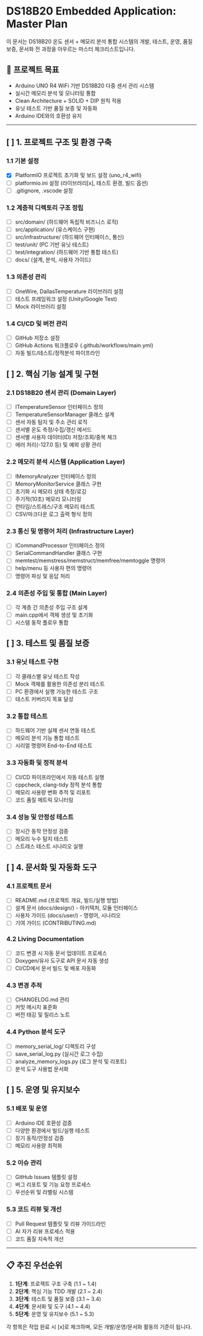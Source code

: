 # DS18B20 Embedded Application: Master Plan

이 문서는 DS18B20 온도 센서 + 메모리 분석 통합 시스템의 개발, 테스트, 운영, 품질보증, 문서화 전 과정을 아우르는 마스터 체크리스트입니다.

## 🎯 프로젝트 목표
- Arduino UNO R4 WiFi 기반 DS18B20 다중 센서 관리 시스템
- 실시간 메모리 분석 및 모니터링 통합
- Clean Architecture + SOLID + DIP 원칙 적용
- 유닛 테스트 기반 품질 보증 및 자동화
- Arduino IDE와의 호환성 유지

---

## [ ] 1. 프로젝트 구조 및 환경 구축
### 1.1 기본 설정
- [x] PlatformIO 프로젝트 초기화 및 보드 설정 (uno_r4_wifi)
- [ ] platformio.ini 설정 (라이브러리[x], 테스트 환경, 빌드 옵션)
- [ ] .gitignore, .vscode 설정

### 1.2 계층적 디렉토리 구조 정립
- [ ] src/domain/ (하드웨어 독립적 비즈니스 로직)
- [ ] src/application/ (유스케이스 구현)
- [ ] src/infrastructure/ (하드웨어 인터페이스, 통신)
- [ ] test/unit/ (PC 기반 유닛 테스트)
- [ ] test/integration/ (하드웨어 기반 통합 테스트)
- [ ] docs/ (설계, 분석, 사용자 가이드)

### 1.3 의존성 관리
- [ ] OneWire, DallasTemperature 라이브러리 설정
- [ ] 테스트 프레임워크 설정 (Unity/Google Test)
- [ ] Mock 라이브러리 설정

### 1.4 CI/CD 및 버전 관리
- [ ] GitHub 저장소 설정
- [ ] GitHub Actions 워크플로우 (.github/workflows/main.yml)
- [ ] 자동 빌드/테스트/정적분석 파이프라인

## [ ] 2. 핵심 기능 설계 및 구현
### 2.1 DS18B20 센서 관리 (Domain Layer)
- [ ] ITemperatureSensor 인터페이스 정의
- [ ] TemperatureSensorManager 클래스 설계
- [ ] 센서 자동 탐지 및 주소 관리 로직
- [ ] 센서별 온도 측정/수집/갱신 메서드
- [ ] 센서별 사용자 데이터(ID) 저장/조회/중복 체크
- [ ] 에러 처리(-127.0 등) 및 예외 상황 관리

### 2.2 메모리 분석 시스템 (Application Layer)
- [ ] IMemoryAnalyzer 인터페이스 정의
- [ ] MemoryMonitorService 클래스 구현
- [ ] 초기화 시 메모리 상태 측정/로깅
- [ ] 주기적(10초) 메모리 모니터링
- [ ] 런타임/스트레스/구조 메모리 테스트
- [ ] CSV/마크다운 로그 출력 형식 정의

### 2.3 통신 및 명령어 처리 (Infrastructure Layer)
- [ ] ICommandProcessor 인터페이스 정의
- [ ] SerialCommandHandler 클래스 구현
- [ ] memtest/memstress/memstruct/memfree/memtoggle 명령어
- [ ] help/menu 등 사용자 편의 명령어
- [ ] 명령어 파싱 및 응답 처리

### 2.4 의존성 주입 및 통합 (Main Layer)
- [ ] 각 계층 간 의존성 주입 구조 설계
- [ ] main.cpp에서 객체 생성 및 초기화
- [ ] 시스템 동작 플로우 통합

## [ ] 3. 테스트 및 품질 보증
### 3.1 유닛 테스트 구현
- [ ] 각 클래스별 유닛 테스트 작성
- [ ] Mock 객체를 활용한 의존성 분리 테스트
- [ ] PC 환경에서 실행 가능한 테스트 구조
- [ ] 테스트 커버리지 목표 달성

### 3.2 통합 테스트
- [ ] 하드웨어 기반 실제 센서 연동 테스트
- [ ] 메모리 분석 기능 통합 테스트
- [ ] 시리얼 명령어 End-to-End 테스트

### 3.3 자동화 및 정적 분석
- [ ] CI/CD 파이프라인에서 자동 테스트 실행
- [ ] cppcheck, clang-tidy 정적 분석 통합
- [ ] 메모리 사용량 변화 추적 및 리포트
- [ ] 코드 품질 메트릭 모니터링

### 3.4 성능 및 안정성 테스트
- [ ] 장시간 동작 안정성 검증
- [ ] 메모리 누수 탐지 테스트
- [ ] 스트레스 테스트 시나리오 실행

## [ ] 4. 문서화 및 자동화 도구
### 4.1 프로젝트 문서
- [ ] README.md (프로젝트 개요, 빌드/실행 방법)
- [ ] 설계 문서 (docs/design/) - 아키텍처, 모듈 인터페이스
- [ ] 사용자 가이드 (docs/user/) - 명령어, 시나리오
- [ ] 기여 가이드 (CONTRIBUTING.md)

### 4.2 Living Documentation
- [ ] 코드 변경 시 자동 문서 업데이트 프로세스
- [ ] Doxygen/유사 도구로 API 문서 자동 생성
- [ ] CI/CD에서 문서 빌드 및 배포 자동화

### 4.3 변경 추적
- [ ] CHANGELOG.md 관리
- [ ] 커밋 메시지 표준화
- [ ] 버전 태깅 및 릴리스 노트

### 4.4 Python 분석 도구
- [ ] memory_serial_log/ 디렉토리 구성
- [ ] save_serial_log.py (실시간 로그 수집)
- [ ] analyze_memory_logs.py (로그 분석 및 리포트)
- [ ] 분석 도구 사용법 문서화

## [ ] 5. 운영 및 유지보수
### 5.1 배포 및 운영
- [ ] Arduino IDE 호환성 검증
- [ ] 다양한 환경에서 빌드/실행 테스트
- [ ] 장기 동작/안정성 검증
- [ ] 메모리 사용량 최적화

### 5.2 이슈 관리
- [ ] GitHub Issues 템플릿 설정
- [ ] 버그 리포트 및 기능 요청 프로세스
- [ ] 우선순위 및 라벨링 시스템

### 5.3 코드 리뷰 및 개선
- [ ] Pull Request 템플릿 및 리뷰 가이드라인
- [ ] AI 자가 리뷰 프로세스 적용
- [ ] 코드 품질 지속적 개선

---

## 📋 추진 우선순위
1. **1단계**: 프로젝트 구조 구축 (1.1 ~ 1.4)
2. **2단계**: 핵심 기능 TDD 개발 (2.1 ~ 2.4)
3. **3단계**: 테스트 및 품질 보증 (3.1 ~ 3.4)
4. **4단계**: 문서화 및 도구 (4.1 ~ 4.4)
5. **5단계**: 운영 및 유지보수 (5.1 ~ 5.3)

각 항목은 작업 완료 시 [x]로 체크하며, 모든 개발/운영/문서화 활동의 기준이 됩니다.
